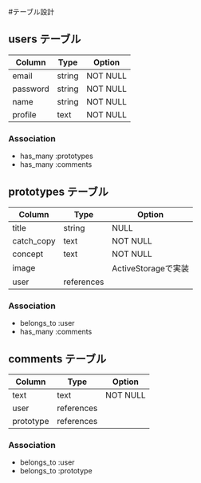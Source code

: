 #テーブル設計

## users テーブル

| Column   | Type   | Option   |
| -------- | ------ | ---------|
| email    | string | NOT NULL |
| password | string | NOT NULL |
| name     | string | NOT NULL |
| profile  | text   | NOT NULL |

### Association

- has_many :prototypes
- has_many :comments

## prototypes テーブル

| Column     | Type       | Option              |
| ---------- | ---------- | ------------------- |
| title      | string     | NULL                |
| catch_copy | text       | NOT NULL            |
| concept    | text       | NOT NULL            |
| image      |            | ActiveStorageで実装 |
| user       | references |                     |

### Association

- belongs_to :user
- has_many :comments

## comments テーブル

| Column     | Type       | Option   |
| ---------- | ---------- | -------- |
| text       | text       | NOT NULL |
| user       | references |          |
| prototype  | references |          |

### Association

- belongs_to :user
- belongs_to :prototype

